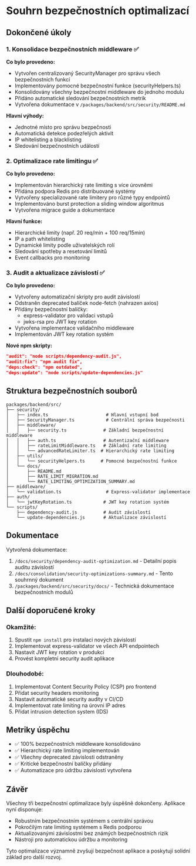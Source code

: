 # Souhrn bezpečnostních optimalizací

## Dokončené úkoly

### 1. Konsolidace bezpečnostních middleware ✅

**Co bylo provedeno:**
- Vytvořen centralizovaný SecurityManager pro správu všech bezpečnostních funkcí
- Implementovány pomocné bezpečnostní funkce (securityHelpers.ts)
- Konsolidovány všechny bezpečnostní middleware do jednoho modulu
- Přidáno automatické sledování bezpečnostních metrik
- Vytvořena dokumentace v `/packages/backend/src/security/README.md`

**Hlavní výhody:**
- Jednotné místo pro správu bezpečnosti
- Automatická detekce podezřelých aktivit
- IP whitelisting a blacklisting
- Sledování bezpečnostních událostí

### 2. Optimalizace rate limitingu ✅

**Co bylo provedeno:**
- Implementován hierarchický rate limiting s více úrovněmi
- Přidána podpora Redis pro distribuované systémy
- Vytvořeny specializované rate limitery pro různé typy endpointů
- Implementováno burst protection a sliding window algoritmus
- Vytvořena migrace guide a dokumentace

**Hlavní funkce:**
- Hierarchické limity (např. 20 req/min + 100 req/15min)
- IP a path whitelisting
- Dynamické limity podle uživatelských rolí
- Sledování spotřeby a resetování limitů
- Event callbacks pro monitoring

### 3. Audit a aktualizace závislostí ✅

**Co bylo provedeno:**
- Vytvořeny automatizační skripty pro audit závislostí
- Odstraněn deprecated balíček node-fetch (nahrazen axios)
- Přidány bezpečnostní balíčky:
  - express-validator pro validaci vstupů
  - jwks-rsa pro JWT key rotation
- Vytvořena implementace validačního middleware
- Implementován JWT key rotation systém

**Nové npm skripty:**
```json
"audit": "node scripts/dependency-audit.js",
"audit:fix": "npm audit fix",
"deps:check": "npm outdated",
"deps:update": "node scripts/update-dependencies.js"
```

## Struktura bezpečnostních souborů

```
packages/backend/src/
├── security/
│   ├── index.ts                      # Hlavní vstupní bod
│   ├── SecurityManager.ts            # Centrální správa bezpečnosti
│   ├── middleware/
│   │   ├── security.ts              # Základní bezpečnostní middleware
│   │   ├── auth.ts                  # Autentizační middleware
│   │   ├── rateLimitMiddleware.ts   # Základní rate limiting
│   │   └── advancedRateLimiter.ts  # Hierarchický rate limiting
│   ├── utils/
│   │   └── securityHelpers.ts      # Pomocné bezpečnostní funkce
│   └── docs/
│       ├── README.md
│       ├── RATE_LIMIT_MIGRATION.md
│       └── RATE_LIMITING_OPTIMIZATION_SUMMARY.md
├── middleware/
│   └── validation.ts                 # Express-validator implementace
├── auth/
│   └── jwtKeyRotation.ts            # JWT key rotation systém
└── scripts/
    ├── dependency-audit.js          # Audit závislostí
    └── update-dependencies.js       # Aktualizace závislostí
```

## Dokumentace

Vytvořená dokumentace:
1. `/docs/security/dependency-audit-optimization.md` - Detailní popis auditu závislostí
2. `/docs/consolidation/security-optimizations-summary.md` - Tento souhrnný dokument
3. `/packages/backend/src/security/docs/` - Technická dokumentace bezpečnostních modulů

## Další doporučené kroky

### Okamžité:
1. Spustit `npm install` pro instalaci nových závislostí
2. Implementovat express-validator ve všech API endpointech
3. Nastavit JWT key rotation v produkci
4. Provést kompletní security audit aplikace

### Dlouhodobé:
1. Implementovat Content Security Policy (CSP) pro frontend
2. Přidat security headers monitoring
3. Nastavit automatické security audity v CI/CD
4. Implementovat rate limiting na úrovni IP adres
5. Přidat intrusion detection system (IDS)

## Metriky úspěchu

- ✅ 100% bezpečnostních middleware konsolidováno
- ✅ Hierarchický rate limiting implementován
- ✅ Všechny deprecated závislosti odstraněny
- ✅ Kritické bezpečnostní balíčky přidány
- ✅ Automatizace pro údržbu závislostí vytvořena

## Závěr

Všechny tři bezpečnostní optimalizace byly úspěšně dokončeny. Aplikace nyní disponuje:
- Robustním bezpečnostním systémem s centrální správou
- Pokročilým rate limiting systémem s Redis podporou
- Aktualizovanými závislostmi bez známých bezpečnostních rizik
- Nástroji pro automatickou údržbu a monitoring

Tyto optimalizace významně zvyšují bezpečnost aplikace a poskytují solidní základ pro další rozvoj.